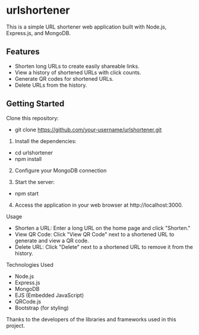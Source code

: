 # urlshortener
This is a simple URL shortener web application built with Node.js, Express.js, and MongoDB.

## Features

- Shorten long URLs to create easily shareable links.
- View a history of shortened URLs with click counts.
- Generate QR codes for shortened URLs.
- Delete URLs from the history.

## Getting Started
Clone this repository:

   - git clone https://github.com/your-username/urlshortener.git

1. Install the dependencies:
  - cd urlshortener
  - npm install

2. Configure your MongoDB connection
   
3. Start the server:
  - npm start

4. Access the application in your web browser at http://localhost:3000.

Usage
  - Shorten a URL: Enter a long URL on the home page and click "Shorten."
  - View QR Code: Click "View QR Code" next to a shortened URL to generate and view a QR code.
  - Delete URL: Click "Delete" next to a shortened URL to remove it from the history.

Technologies Used
  - Node.js
  - Express.js
  - MongoDB
  - EJS (Embedded JavaScript)
  - QRCode.js
  - Bootstrap (for styling)

Thanks to the developers of the libraries and frameworks used in this project.

